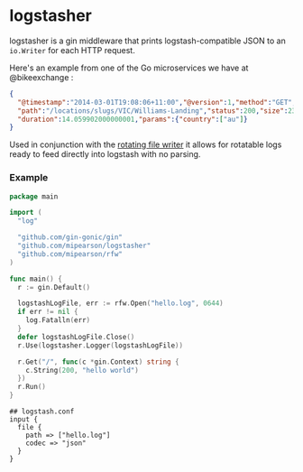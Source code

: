 # logstasher 

logstasher is a gin middleware that prints logstash-compatible JSON to an `io.Writer` for each HTTP request.

Here's an example from one of the Go microservices we have at @bikeexchange :

``` json
{
  "@timestamp":"2014-03-01T19:08:06+11:00","@version":1,"method":"GET",
  "path":"/locations/slugs/VIC/Williams-Landing","status":200,"size":238,
  "duration":14.059902000000001,"params":{"country":["au"]}
}
```

Used in conjunction with the [rotating file writer](http://github.com/mipearson/rfw) it allows for rotatable logs ready to feed directly into logstash with no parsing.

### Example

``` go
package main

import (
  "log"

  "github.com/gin-gonic/gin"
  "github.com/mipearson/logstasher"
  "github.com/mipearson/rfw"
)

func main() {
  r := gin.Default()

  logstashLogFile, err := rfw.Open("hello.log", 0644)
  if err != nil {
    log.Fatalln(err)
  }
  defer logstashLogFile.Close()
  r.Use(logstasher.Logger(logstashLogFile))

  r.Get("/", func(c *gin.Context) string {
    c.String(200, "hello world")
  })
  r.Run()
}
```

```
## logstash.conf
input {
  file {
    path => ["hello.log"]
    codec => "json"
  }
}
```
